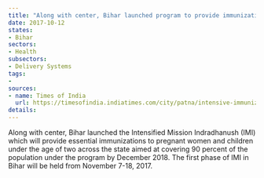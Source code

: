 ```yaml
---
title: "Along with center, Bihar launched program to provide immunizations to pregnant women and children"
date: 2017-10-12
states:
- Bihar
sectors:
- Health
subsectors:
- Delivery Systems
tags:
- 
sources:
- name: Times of India
  url: https://timesofindia.indiatimes.com/city/patna/intensive-immunization-programme-launched-in-state/articleshow/60996679.cms
details:
---
```


Along with center, Bihar launched the Intensified Mission Indradhanush (IMI) which will provide essential immunizations to pregnant women and children under the age of two across the state aimed at covering 90 percent of the population under the program by December 2018. The first phase of IMI in Bihar will be held from November 7-18, 2017.
